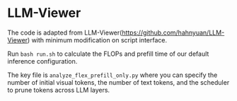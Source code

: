 # LLM-Viewer

The code is adapted from LLM-Viewer(https://github.com/hahnyuan/LLM-Viewer) with minimum modification on script interface.

Run `bash run.sh` to calculate the FLOPs and prefill time of our default inference configuration. 

The key file is `analyze_flex_prefill_only.py` where you can specify the number of initial visual tokens, the number of text tokens, and the scheduler to prune tokens across LLM layers.